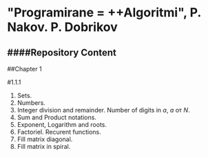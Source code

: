 "Programirane = ++Algoritmi", P. Nakov. P. Dobrikov
====
 
 
 
 
####Repository Content
---

##Chapter 1

#1.1.1 

1. Sets.
2. Numbers.
3. Integer division and remainder. Number of digits in _a_, _a_ от _Ν_.
4. Sum and Product notations.
5. Exponent, Logarithm and roots.
6. Factoriel. Recurent functions.
7. Fill matrix diagonal. 
8. Fill matrix in spiral.


